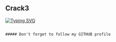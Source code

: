## Crack3

[![Typing SVG](https://readme-typing-svg.herokuapp.com?color=D90000&lines=UPDATING+FB+TOOL)](https://git.io/typing-svg)

```

##### Don't forget to follow my GITHUB profile 



